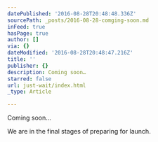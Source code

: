 ```yaml
---
datePublished: '2016-08-28T20:48:48.336Z'
sourcePath: _posts/2016-08-28-comging-soon.md
inFeed: true
hasPage: true
author: []
via: {}
dateModified: '2016-08-28T20:48:47.216Z'
title: ''
publisher: {}
description: Coming soon…
starred: false
url: just-wait/index.html
_type: Article

---
```

Coming soon...

We are in the final stages of preparing for launch.